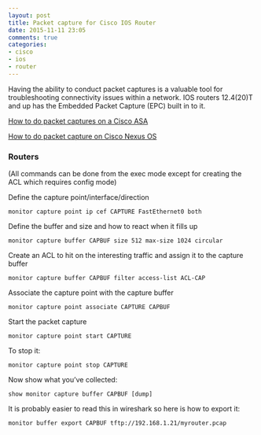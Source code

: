 ```yaml
---
layout: post
title: Packet capture for Cisco IOS Router
date: 2015-11-11 23:05
comments: true
categories:
- cisco
- ios
- router
---
```

Having the ability to conduct packet captures is a valuable tool for troubleshooting connectivity issues within a network. IOS routers 12.4(20)T and up has the Embedded Packet Capture (EPC) built in to it.

[How to do packet captures on a Cisco ASA](/packet-captures-on-cisco-asa/)

[How to do packet capture on Cisco Nexus OS](/cisco-ios-packet-captures-with-ethanalyzer/)


### Routers

(All commands can be done from the exec mode except for creating the ACL which requires config mode)


Define the capture point/interface/direction

```
monitor capture point ip cef CAPTURE FastEthernet0 both
```
 

Define the buffer and size and how to react when it fills up

```
monitor capture buffer CAPBUF size 512 max-size 1024 circular
```
 

Create an ACL to hit on the interesting traffic and assign it to the capture buffer

```
monitor capture buffer CAPBUF filter access-list ACL-CAP
```
 

Associate the capture point with the capture buffer

```
monitor capture point associate CAPTURE CAPBUF
```
 

Start the packet capture

```
monitor capture point start CAPTURE
```

To stop it: 

```
monitor capture point stop CAPTURE
```
 

Now show what you’ve collected:

```
show monitor capture buffer CAPBUF [dump]
```
 

It is probably easier to read this in wireshark so here is how to export it:

```
monitor buffer export CAPBUF tftp://192.168.1.21/myrouter.pcap
```
 


